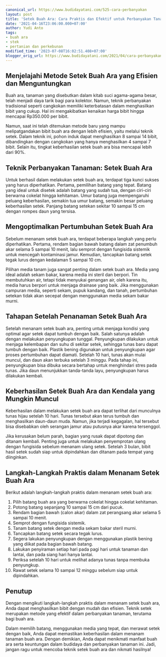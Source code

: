 ```yaml
---
canonical_url: https://www.budidayatani.com/525-cara-perbanyakan
layout: post
title: 'Setek Buah Ara: Cara Praktis dan Efektif untuk Perbanyakan Tanaman'
date: '2021-04-16T23:06:00.000+07:00'
author: Yudi Anto
tags:
- buah ara
- stek
- pertanian dan perkebunan
modified_time: '2023-07-08T16:02:51.408+07:00'
blogger_orig_url: https://www.budidayatani.com/2021/04/cara-perbanyakan-buah-ara-dengan-teknik.html
---
```


<h2>Menjelajahi Metode Setek Buah Ara yang Efisien dan Menguntungkan</h2><p>Buah ara, tanaman yang disebutkan dalam kitab suci agama-agama besar, telah menjadi daya tarik bagi para kolektor. Namun, teknik perbanyakan tradisional seperti cangkokan memiliki keterbatasan dalam menghasilkan bibit yang cukup. Hal ini mengakibatkan kenaikan harga bibit hingga mencapai Rp350.000 per bibit.</p><p>Namun, saat ini telah ditemukan metode baru yang mampu melipatgandakan bibit buah ara dengan lebih efisien, yaitu melalui teknik setek. Dalam teknik ini, pohon induk dapat menghasilkan 8 sampai 14 bibit, dibandingkan dengan cangkokan yang hanya menghasilkan 4 sampai 7 bibit. Selain itu, tingkat keberhasilan setek buah ara bisa mencapai lebih dari 90%.</p><h2>Teknik Perbanyakan Tanaman: Setek Buah Ara</h2><p>Untuk berhasil dalam melakukan setek buah ara, terdapat tiga kunci sukses yang harus diperhatikan. Pertama, pemilihan batang yang tepat. Batang yang ideal untuk disetek adalah batang yang sudah tua, dengan ciri-ciri berwarna cokelat hingga kehitaman. Umur batang juga mempengaruhi peluang keberhasilan, semakin tua umur batang, semakin besar peluang keberhasilan setek. Panjang batang setekan sekitar 10 sampai 15 cm dengan rompes daun yang tersisa.</p><h2>Mengoptimalkan Pertumbuhan Setek Buah Ara</h2><p>Sebelum menanam setek buah ara, terdapat beberapa langkah yang perlu diperhatikan. Pertama, rendam bagian bawah batang dalam zat penumbuh akar selama 5 sampai 10 menit, lalu semprot dengan fungisida sistemik untuk mencegah kontaminasi jamur. Kemudian, tancapkan batang setek tegak lurus dengan kedalaman 5 sampai 10 cm.</p><p>Pilihan media tanam juga sangat penting dalam setek buah ara. Media yang ideal adalah sekam bakar, karena media ini steril dan berpori. Tin membutuhkan air, tetapi tidak menyukai genangan air, oleh karena itu, media harus berpori untuk menjaga drainase yang baik. Jika menggunakan campuran media, seperti sekam, pupuk kandang, dan tanah, pertumbuhan setekan tidak akan secepat dengan menggunakan media sekam bakar murni.</p><h2>Tahapan Setelah Penanaman Setek Buah Ara</h2><p>Setelah menanam setek buah ara, penting untuk menjaga kondisi yang optimal agar setek dapat tumbuh dengan baik. Salah satunya adalah dengan melakukan penyungkupan tunggal. Penyungkupan dilakukan untuk menjaga kelembapan dan suhu di sekitar setek, sehingga tunas baru dapat tumbuh dengan baik. Plastik bening digunakan untuk penyungkupan agar proses pertumbuhan dapat diamati. Setelah 10 hari, tunas akan mulai muncul, dan daun akan terbuka setelah 3 minggu. Pada tahap ini, penyungkupan bisa dibuka secara bertahap untuk menghindari stres pada tunas. Jika daun menunjukkan tanda-tanda layu, penyungkupan harus dilakukan kembali.</p><h2>Keberhasilan Setek Buah Ara dan Kendala yang Mungkin Muncul</h2><p>Keberhasilan dalam melakukan setek buah ara dapat terlihat dari munculnya tunas hijau setelah 10 hari. Tunas tersebut akan terus tumbuh dan menghasilkan daun-daun muda. Namun, jika terjadi kegagalan, hal tersebut bisa disebabkan oleh serangan jamur atau putusnya akar karena tersenggol.</p><p>Jika kerusakan belum parah, bagian yang rusak dapat dipotong dan ditanam kembali. Penting juga untuk melakukan penyemprotan ulang dengan fungisida sebelum menanam ulang setek. Setelah 3 bulan, bibit hasil setek sudah siap untuk dipindahkan dan ditanam pada tempat yang diinginkan.</p><h2>Langkah-Langkah Praktis dalam Menanam Setek Buah Ara</h2><p>Berikut adalah langkah-langkah praktis dalam menanam setek buah ara:</p><ol><li>Pilih batang buah ara yang berwarna cokelat hingga cokelat kehitaman.</li><li>Potong batang sepanjang 10 sampai 15 cm dari pucuk.</li><li>Rendam bagian bawah (calon akar) dalam zat perangsang akar selama 5 sampai 10 menit.</li><li>Semprot dengan fungisida sistemik.</li><li>Tanam batang setek dengan media sekam bakar steril murni.</li><li>Tancapkan batang setek secara tegak lurus.</li><li>Segera lakukan penyungkupan dengan menggunakan plastik bening yang diikat pada bagian bawah batang.</li><li>Lakukan penyiraman setiap hari pada pagi hari untuk tanaman dan lantai, dan pada siang hari hanya lantai.</li><li>Periksa setelah 10 hari untuk melihat adanya tunas tanpa membuka penyungkup.</li><li>Rawat setek selama 10 sampai 12 minggu sebelum siap untuk dipindahkan.</li></ol><h2>Penutup</h2><p>Dengan mengikuti langkah-langkah praktis dalam menanam setek buah ara, Anda dapat menghasilkan bibit dengan mudah dan efisien. Teknik setek merupakan metode yang efektif dalam perbanyakan tanaman, terutama bagi buah ara.</p><p>Dalam memilih batang, menggunakan media yang tepat, dan merawat setek dengan baik, Anda dapat memastikan keberhasilan dalam menanam tanaman buah ara. Dengan demikian, Anda dapat menikmati manfaat buah ara serta keuntungan dalam budidaya dan perbanyakan tanaman ini. Jadi, jangan ragu untuk mencoba teknik setek buah ara dan nikmati hasilnya!</p><script type="application/ld+json"><br/>{<br/>  "@context": "https://schema.org/", <br/>  "@type": "HowTo", <br/>  "name": "Cara Perbanyakan Buah Ara Dengan Teknik Setek Batang",<br/>  "description": "Batang yang disetek harus benar-benar tua. Cirinya warna kecokelatan hingga kehitaman. Besar-kecilnya diameter batang tidak jadi patokan",<br/>  "image": "https://www.budidayatani.com/wp-content/uploads/2021/04/buah-ara-1.jpg",<br/>  "totalTime": "PT20M",<br/>  "estimatedCost": {<br/>    "@type": "MonetaryAmount",<br/>    "currency": "IDR",<br/>    "value": "5"<br/>  },<br/>  "supply": [{<br/>    "@type": "HowToSupply",<br/>    "name": "sekam bakar"<br/>  },{<br/>    "@type": "HowToSupply",<br/>    "name": "plastik bening"<br/>  }],<br/>  "tool": [{<br/>    "@type": "HowToTool",<br/>    "name": "Gunting Tanaman"<br/>  },{<br/>    "@type": "HowToTool",<br/>    "name": "Pruning shears"<br/>  }],<br/>  "step": [{<br/>    "@type": "HowToStep",<br/>    "text": "pilih batang tanaman berwarna, cokelat sampai cokelat kehitaman untuk disetek.",<br/>    "image": "https://www.budidayatani.com/wp-content/uploads/2021/04/step1-1.jpg",<br/>    "name": "pilih batang tanaman",<br/>    "url": "https://www.budidayatani.com/cara-perbanyakan-buah-ara-dengan.html#step1"<br/>  },{<br/>    "@type": "HowToStep",<br/>    "text": "Potong batang, 10—15 cm dari pucuk.",<br/>    "image": "https://www.budidayatani.com/wp-content/uploads/2021/04/step2-1.jpg",<br/>    "name": "Potong batang",<br/>    "url": "https://www.budidayatani.com/cara-perbanyakan-buah-ara-dengan.html#step2"<br/>  },{<br/>    "@type": "HowToStep",<br/>    "text": "Rendam bagian bawah (calon akar) dengan zat perangsang akar selama 5 sampai 10 menit.",<br/>    "image": "https://www.budidayatani.com/wp-content/uploads/2021/04/step3-1.jpg",<br/>    "name": "Rendam bagian bawah",<br/>    "url": "https://www.budidayatani.com/cara-perbanyakan-buah-ara-dengan.html#step3"<br/>  },{<br/>    "@type": "HowToStep",<br/>    "text": "Semprot dengan fungisida sistemik.",<br/>    "image": "https://www.budidayatani.com/wp-content/uploads/2021/04/step4-1.jpg",<br/>    "name": "Semprot dengan fungisida",<br/>    "url": "https://www.budidayatani.com/cara-perbanyakan-buah-ara-dengan.html#step4"<br/>  },{<br/>    "@type": "HowToStep",<br/>    "text": "Tanam dengan media sekam bakar steril murni, tanpa campuran.",<br/>    "image": "https://www.budidayatani.com/wp-content/uploads/2021/04/step5-1.jpg",<br/>    "name": "Tanam dengan media sekam",<br/>    "url": "https://www.budidayatani.com/cara-perbanyakan-buah-ara-dengan.html#step5"<br/>  },{<br/>    "@type": "HowToStep",<br/>    "text": "Tancapkan batang tegak lurus",<br/>    "image": "https://www.budidayatani.com/wp-content/uploads/2021/04/step6-1.jpg",<br/>    "name": "Tancapkan batang",<br/>    "url": "https://www.budidayatani.com/cara-perbanyakan-buah-ara-dengan.html#step6"<br/>  },{<br/>    "@type": "HowToStep",<br/>    "text": "Sungkup segera setelah ditancapkan, mulut plastik sungkup diikat ke batang bawah.",<br/>    "image": "https://www.budidayatani.com/wp-content/uploads/2021/04/step7-1.jpg",<br/>    "name": "mulut plastik sungkup diikat ke batang bawah",<br/>    "url": "https://www.budidayatani.com/cara-perbanyakan-buah-ara-dengan.html#step7"<br/>  },{<br/>    "@type": "HowToStep",<br/>    "text": "Siram, pagi hari ketanaman dan lantai,pada siang hari, lantai",<br/>    "image": "https://www.budidayatani.com/wp-content/uploads/2021/04/step8-1.jpg",<br/>    "name": "siram batang",<br/>    "url": "https://www.budidayatani.com/cara-perbanyakan-buah-ara-dengan.html#step7"<br/>  },{<br/>    "@type": "HowToStep",<br/>    "text": "Cek setelah 10 hari, lihat tunas tanpa membuka sungkup.",<br/>    "image": "https://www.budidayatani.com/wp-content/uploads/2021/04/step9-1.jpg",<br/>    "name": "Cek setelah 10 hari",<br/>    "url": "https://www.budidayatani.com/cara-perbanyakan-buah-ara-dengan.html#step9"<br/>  },{<br/>    "@type": "HowToStep",<br/>    "text": "Rawat 10 sampai 12 minggu, baru siap tanam.",<br/>    "image": "https://www.budidayatani.com/wp-content/uploads/2021/04/step10-1.jpg",<br/>    "name": "Rawat 10 sampai 12 minggu",<br/>    "url": "https://www.budidayatani.com/cara-perbanyakan-buah-ara-dengan.html#step10"<br/>  }]    <br/>}<br/></script>